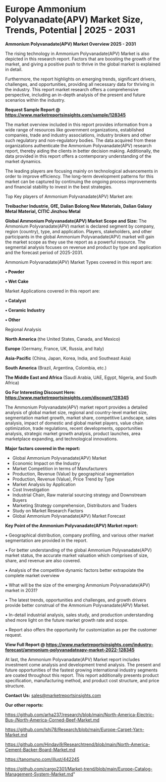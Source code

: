 # Europe Ammonium Polyvanadate(APV) Market Size, Trends, Potential | 2025 - 2031

<Strong> Ammonium Polyvanadate(APV) Market Overview 2025 - 2031</strong>

The rising technology in Ammonium Polyvanadate(APV) Market is also depicted in this research report. Factors that are boosting the growth of the market, and giving a positive push to thrive in the global market is explained in detail.

Furthermore, the report highlights on emerging trends, significant drivers, challenges, and opportunities, providing all necessary data for thriving in the industry. This report market research offers a comprehensive perspective, including an in-depth analysis of the present and future scenarios within the industry.

<strong>Request Sample Report @ <a href=https://www.marketreportsinsights.com/sample/128345>https://www.marketreportsinsights.com/sample/128345</a></strong>

The market overview included in this report provides information from a wide range of resources like government organizations, established companies, trade and industry associations, industry brokers and other such regulatory and non-regulatory bodies. The data acquired from these organizations authenticate the Ammonium Polyvanadate(APV) research report, thereby aiding the clients in better decision making. Additionally, the data provided in this report offers a contemporary understanding of the market dynamics.

The leading players are focusing mainly on technological advancements in order to improve efficiency. The long-term development patterns for this market can be captured by continuing the ongoing process improvements and financial stability to invest in the best strategies.

Top Key players of Ammonium Polyvanadate(APV) Market are:

<strong>Treibacher Industrie, GfE, Dalian Bolong New Materials, Dalian Galaxy Metal Material, CITIC Jinzhou Metal</strong>

<strong><b>Global Ammonium Polyvanadate(APV) Market Scope and Size:</b></strong>
The Ammonium Polyvanadate(APV) market is declared segment by company, region (country), type, and application. Players, stakeholders, and other participants in the global Ammonium Polyvanadate(APV) market will gain the market scope as they use the report as a powerful resource. The segmental analysis focuses on revenue and product by type and application and the forecast period of 2025-2031.

Ammonium Polyvanadate(APV) Market Types covered in this report are:

<strong>• Powder

• Wet Cake</strong>

Market Applications covered in this report are:

<strong>• Catalyst

• Ceramic Industry

• Other</strong> 

Regional Analysis

<strong>North America</strong> (the United States, Canada, and Mexico)

<strong>Europe</strong> (Germany, France, UK, Russia, and Italy)

<strong>Asia-Pacific</strong> (China, Japan, Korea, India, and Southeast Asia)

<strong>South America</strong> (Brazil, Argentina, Colombia, etc.)

<strong>The Middle East and Africa</strong> (Saudi Arabia, UAE, Egypt, Nigeria, and South Africa)

<strong>Go For Interesting Discount Here: <a href=https://www.marketreportsinsights.com/discount/128345>https://www.marketreportsinsights.com/discount/128345</a></strong>

The Ammonium Polyvanadate(APV) market report provides a detailed analysis of global market size, regional and country-level market size, segmentation market growth, market share, competitive Landscape, sales analysis, impact of domestic and global market players, value chain optimization, trade regulations, recent developments, opportunities analysis, strategic market growth analysis, product launches, area marketplace expanding, and technological innovations.

<strong><b>Major factors covered in the report:</b></strong>
<ul>
  <li>Global Ammonium Polyvanadate(APV) Market </li>
  <li>Economic Impact on the Industry</li>
  <li>Market Competition in terms of Manufacturers</li>
  <li>Production, Revenue (Value) by geographical segmentation</li>
  <li>Production, Revenue (Value), Price Trend by Type</li>
  <li>Market Analysis by Application</li>
  <li>Cost Investigation</li>
  <li>Industrial Chain, Raw material sourcing strategy and Downstream Buyers</li>
  <li>Marketing Strategy comprehension, Distributors and Traders</li>
  <li>Study on Market Research Factors</li>
  <li>Global Ammonium Polyvanadate(APV) Market Forecast</li>
</ul>

<strong><b>Key Point of the Ammonium Polyvanadate(APV) Market report:</b></strong>

• Geographical distribution, company profiling, and various other market segmentation are provided in the report.

• For better understanding of the global Ammonium Polyvanadate(APV) market status, the accurate market valuation which comprises of size, share, and revenue are also covered.

• Analysis of the competitive dynamic factors better extrapolate the complete market overview

• What will be the size of the emerging Ammonium Polyvanadate(APV) market in 2031?

• The latest trends, opportunities and challenges, and growth drivers provide better construal of the Ammonium Polyvanadate(APV) Market.

• In-detail industrial analysis, sales study, and production understanding shed more light on the future market growth rate and scope.

• Report also offers the opportunity for customization as per the customer request.

<strong><b>View Full Report @ <a href=https://www.marketreportsinsights.com/industry-forecast/ammonium-polyvanadateapv-market-2022-128345>https://www.marketreportsinsights.com/industry-forecast/ammonium-polyvanadateapv-market-2022-128345</a></b></strong>


At last, the Ammonium Polyvanadate(APV) Market report includes investment come analysis and development trend analysis. The present and future opportunities of the fastest growing international industry segments are coated throughout this report. This report additionally presents product specification, manufacturing method, and product cost structure, and price structure.

<strong>Contact Us:</strong>
sales@marketreportsinsights.com

<strong>Our other reports:</strong>

<a href=https://github.com/arha237/research/blob/main/North-America-Electric-Bus-/North-America-Corned-Beef-Market.md>https://github.com/arha237/research/blob/main/North-America-Electric-Bus-/North-America-Corned-Beef-Market.md</a>

<a href=https://github.com/Ishi78/Research/blob/main/Europe-Carpet-Yarn-Market.md>https://github.com/Ishi78/Research/blob/main/Europe-Carpet-Yarn-Market.md</a>

<a href=https://github.com/Hindavi9/Researchtrend/blob/main/North-America-Cement-Backer-Board-Market.md>https://github.com/Hindavi9/Researchtrend/blob/main/North-America-Cement-Backer-Board-Market.md</a>

<a href=https://tanomuno.com/illust/442245>https://tanomuno.com/illust/442245</a>

<a href=https://github.com/cargo2301/Market-trend/blob/main/Europe-Catalog-Management-System-Market.md>https://github.com/cargo2301/Market-trend/blob/main/Europe-Catalog-Management-System-Market.md</a>"
